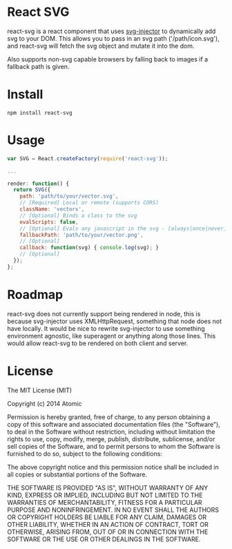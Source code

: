 # React SVG

react-svg is a react component that uses [svg-injector](https://github.com/iconic/SVGInjector) to dynamically add svg to your DOM. This allows you to pass in an svg path ('/path/icon.svg'), and react-svg will fetch the svg object and mutate it into the dom.

Also supports non-svg capable browsers by falling back to images if a fallback path is given.

# Install

`npm install react-svg`

# Usage



```javascript
var SVG = React.createFactory(require('react-svg'));

...

render: function() {
  return SVG({
    path: 'path/to/your/vector.svg',
    // [Required] Local or remote (supports CORS)
    className: 'vectors',
    // [Optional] Binds a class to the svg
    evalScripts: false,
    // [Optional] Evals any javascript in the svg - [always|once|never]
    fallbackPath: 'path/to/your/vector.png',
    // [Optional]
    callback: function(svg) { console.log(svg); }
    // [Optional]
  });
};

```

# Roadmap

react-svg does not currently support being rendered in node, this is because svg-injector uses XMLHttpRequest, something that node does not have locally. It would be nice to rewrite svg-injector to use something environment agnostic, like superagent or anything along those lines. This would allow react-svg to be rendered on both client and server.

# License
The MIT License (MIT)

Copyright (c) 2014 Atomic

Permission is hereby granted, free of charge, to any person obtaining a copy
of this software and associated documentation files (the "Software"), to deal
in the Software without restriction, including without limitation the rights
to use, copy, modify, merge, publish, distribute, sublicense, and/or sell
copies of the Software, and to permit persons to whom the Software is
furnished to do so, subject to the following conditions:

The above copyright notice and this permission notice shall be included in all
copies or substantial portions of the Software.

THE SOFTWARE IS PROVIDED "AS IS", WITHOUT WARRANTY OF ANY KIND, EXPRESS OR
IMPLIED, INCLUDING BUT NOT LIMITED TO THE WARRANTIES OF MERCHANTABILITY,
FITNESS FOR A PARTICULAR PURPOSE AND NONINFRINGEMENT. IN NO EVENT SHALL THE
AUTHORS OR COPYRIGHT HOLDERS BE LIABLE FOR ANY CLAIM, DAMAGES OR OTHER
LIABILITY, WHETHER IN AN ACTION OF CONTRACT, TORT OR OTHERWISE, ARISING FROM,
OUT OF OR IN CONNECTION WITH THE SOFTWARE OR THE USE OR OTHER DEALINGS IN THE
SOFTWARE.
